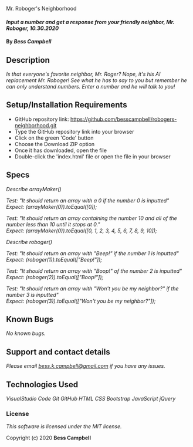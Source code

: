  Mr. Roboger's Neighborhood

#### _Input a number and get a response from your friendly neighbor, Mr. Roboger, 10.30.2020_

#### By _**Bess Campbell**_

## Description

_Is that everyone's favorite neighbor, Mr. Roger? Nope, it's his AI replacement Mr. Roboger! See what he has to say to you but remember he can only understand numbers. Enter a number and he will talk to you!_

## Setup/Installation Requirements

* GitHub repository link: https://github.com/besscampbell/robogers-neighborhood.git
* Type the GitHub repository link into your browser
* Click on the green 'Code' button 
* Choose the Download ZIP option
* Once it has downloaded, open the file
* Double-click the 'index.html' file or open the file in your browser

## Specs

 _Describe arrayMaker()_

 _Test: "It should return an array with a 0 if the number 0 is inputted"_  
 _Expect: (arrayMaker(0)).toEqual([0]);_  

 _Test: "It should return an array containing the number 10 and all of the number less than 10 until it stops at 0."_  
 _Expect: (arrayMaker(0)).toEqual([0, 1, 2, 3, 4, 5, 6, 7, 8, 9, 10]);_   
 
 _Describe roboger()_

 _Test: "It should return an array with "Beep!" if the number 1 is inputted"_  
 _Expect: (roboger(1)).toEqual(["Beep!"]);_  

 _Test: "It should return an array with "Boop!" of the number 2 is inputted"_  
 _Expect: (roboger(2)).toEqual(["Boop!"]);_  

 _Test: "It should return an array with "Won't you be my neighbor?" if the number 3 is inputted"_  
 _Expect: (roboger(3)).toEqual(["Won't you be my neighbor?"]);_  





## Known Bugs

_No  known bugs._

## Support and contact details

 _Please email <bess.k.campbell@gmail.com> if you have any issues._

## Technologies Used
 
 _VisualStudio Code
Git
GitHub
HTML 
CSS 
Bootstrap
JavaScript
jQuery_

### License

*This software is licensed under the MIT license.*

Copyright (c) 2020 **Bess Campbell**